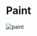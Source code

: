 # Paint

![paint](https://github.com/Cassiano-Hoffmann/Paint/assets/117099774/54ede876-2efa-4894-a559-37df669679ec)

